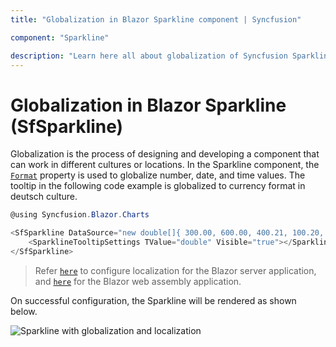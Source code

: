 ```yaml
---
title: "Globalization in Blazor Sparkline component | Syncfusion"

component: "Sparkline"

description: "Learn here all about globalization of Syncfusion Sparkline (SfSparkline) component and more."
---
```


# Globalization in Blazor Sparkline (SfSparkline)

Globalization is the process of designing and developing a component that can work in different cultures or locations. In the Sparkline component, the [`Format`](https://help.syncfusion.com/cr/blazor/Syncfusion.Blazor.Charts.SfSparkline-1.html#Syncfusion_Blazor_Charts_SfSparkline_1_Format) property is used to globalize number, date, and time values. The tooltip in the following code example is globalized to currency format in deutsch culture.

```csharp
@using Syncfusion.Blazor.Charts

<SfSparkline DataSource="new double[]{ 300.00, 600.00, 400.21, 100.20, 300.70, 200.04, 500.00 }" Height="200px" Width="350px" Format="C">
    <SparklineTooltipSettings TValue="double" Visible="true"></SparklineTooltipSettings>
</SfSparkline>
```

> Refer [`here`](https://blazor.syncfusion.com/documentation/common/localization/#enable-localization-in-blazor-server-application) to configure localization for the Blazor server application, and [`here`](https://blazor.syncfusion.com/documentation/common/localization/#enable-localization-in-blazor-webassembly-application) for the Blazor web assembly application.

On successful configuration, the Sparkline will be rendered as shown below.

![Sparkline with globalization and localization](/images/localization/Localization.png)
